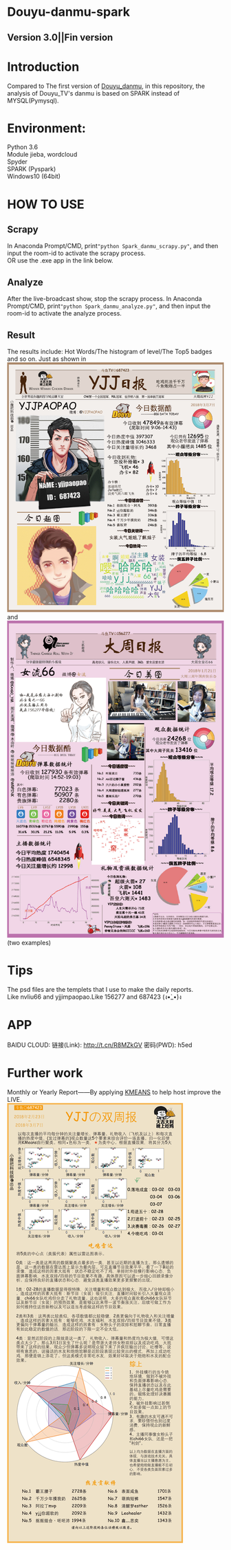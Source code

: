 ﻿Douyu-danmu-spark
====
Version 3.0||Fin version
----
# Introduction</br>
Compared to The first version of [Douyu_danmu](https://github.com/KaygoYM/Data-Mining/tree/master/Data_Mining_App/DouyuTV), in this repository, the analysis of Douyu_TV's danmu is based on SPARK instead of MYSQL(Pymysql).</br>
# Environment:</br>
Python 3.6</br>
Module jieba, wordcloud</br>
Spyder</br>
SPARK (Pyspark)</br>
Windows10 (64bit)</br>
# HOW TO USE
## Scrapy
In Anaconda Prompt/CMD, print`"python Spark_danmu_scrapy.py"`, and then input the room-id to activate the scrapy process.</br>
OR use the .exe app in the link below.
## Analyze
After the live-broadcast show, stop the scrapy process. In Anaconda Prompt/CMD, print`"python Spark_danmu_analyze.py"`, and then input the room-id to activate the analyze process.</br>
## Result
The results include: Hot Words/The histogram of level/The Top5 badges and so on. Just as shown in ![687423_03_07_2018.jpg](https://github.com/KaygoYM/Douyu-danmu-spark/blob/master/Reports/687423_03_07_2018.jpg)</br> and </br>![156277_01_21_2018.jpg](https://github.com/KaygoYM/Douyu-danmu-spark/blob/master/Reports/156277_01_21_2018.jpg)</br>(two examples)</br>
# Tips
The psd files are the templets that I use to make the daily reports.</br>
Like nvliu66 and yjjimpaopao.Like 156277 and 687423 (ง•̀_•́)ง </br>
# APP

BAIDU CLOUD: 链接(Link): http://t.cn/R8MZkGV 密码(PWD): h5ed </br>
# Further work
Monthly or Yearly Report——By applying [KMEANS](https://github.com/KaygoYM/Douyu-danmu-spark/tree/master/Kmeans) to help host improve the LIVE.</br>
![](https://github.com/KaygoYM/Douyu-danmu-spark/blob/master/Kmeans/Month_Report2.jpg "直播分析报告/数据分析")</br>
